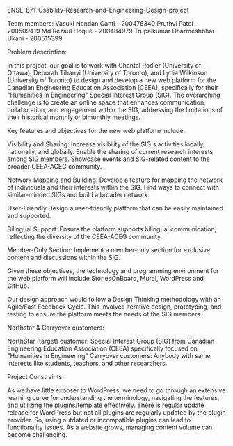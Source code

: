 ENSE-871-Usability-Research-and-Engineering-Design-project

Team members: 
Vasuki Nandan Ganti - 200476340 
Pruthvi Patel - 200509419 
Md Rezaul Hoque - 200484979 
Trupalkumar Dharmeshbhai Ukani - 200515399

Problem description:

In this project, our goal is to work with Chantal Rodier (University of Ottawa), Deborah Tihanyi (University of Toronto), and Lydia Wilkinson (University of Toronto) to design and develop a new web platform for the Canadian Engineering Education Association (CEEA), specifically for their "Humanities in Engineering" Special Interest Group (SIG). The overarching challenge is to create an online space that enhances communication, collaboration, and engagement within the SIG, addressing the limitations of their historical monthly or bimonthly meetings.

Key features and objectives for the new web platform include:

Visibility and Sharing: Increase visibility of the SIG's activities locally, nationally, and globally. Enable the sharing of current research interests among SIG members. Showcase events and SIG-related content to the broader CEEA-ACEG community.

Network Mapping and Building: Develop a feature for mapping the network of individuals and their interests within the SIG. Find ways to connect with similar-minded SIGs and build a broader network.

User-Friendly Design a user-friendly platform that can be easily maintained and supported.

Bilingual Support: Ensure the platform supports bilingual communication, reflecting the diversity of the CEEA-ACEG community.

Member-Only Section: Implement a member-only section for exclusive content and discussions within the SIG.

Given these objectives, the technology and programming environment for the web platform will include StoriesOnBoard, Mural, WordPress and GitHub.

Our design approach would follow a Design Thinking methodology with an Agile/Fast Feedback Cycle. This involves iterative design, prototyping, and testing to ensure the platform meets the needs of the SIG members.

Northstar & Carryover customers:

NorthStar (target) customer: Special Interest Group (SIG) from Canadian Engineering Education Association (CEEA) specifically focused on "Humanities in Engineering" Carryover customers: Anybody with same interests like students, teachers, and other researchers.

Project Constraints:

As we have little exposer to WordPress, we need to go through an extensive learning curve for understanding the terminology, navigating the features, and utilizing the plugins/template effectively.
There is regular update release for WordPress but not all plugins are regularly updated by the plugin provider. So, using outdated or incompatible plugins can lead to functionality issues.
As a website grows, managing content volume can become challenging.
